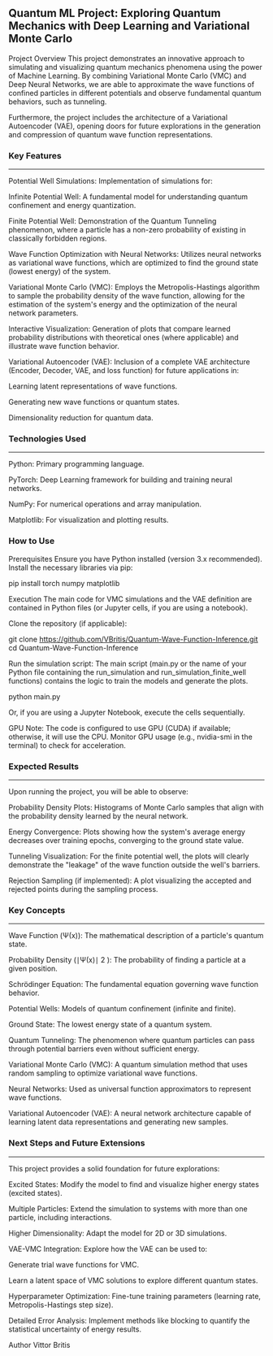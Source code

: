 ## Quantum ML Project: Exploring Quantum Mechanics with Deep Learning and Variational Monte Carlo
Project Overview
This project demonstrates an innovative approach to simulating and visualizing quantum mechanics phenomena using the power of Machine Learning. By combining Variational Monte Carlo (VMC) and Deep Neural Networks, we are able to approximate the wave functions of confined particles in different potentials and observe fundamental quantum behaviors, such as tunneling.

Furthermore, the project includes the architecture of a Variational Autoencoder (VAE), opening doors for future explorations in the generation and compression of quantum wave function representations.

### Key Features
---
Potential Well Simulations: Implementation of simulations for:

Infinite Potential Well: A fundamental model for understanding quantum confinement and energy quantization.

Finite Potential Well: Demonstration of the Quantum Tunneling phenomenon, where a particle has a non-zero probability of existing in classically forbidden regions.

Wave Function Optimization with Neural Networks: Utilizes neural networks as variational wave functions, which are optimized to find the ground state (lowest energy) of the system.

Variational Monte Carlo (VMC): Employs the Metropolis-Hastings algorithm to sample the probability density of the wave function, allowing for the estimation of the system's energy and the optimization of the neural network parameters.

Interactive Visualization: Generation of plots that compare learned probability distributions with theoretical ones (where applicable) and illustrate wave function behavior.

Variational Autoencoder (VAE): Inclusion of a complete VAE architecture (Encoder, Decoder, VAE, and loss function) for future applications in:

Learning latent representations of wave functions.

Generating new wave functions or quantum states.

Dimensionality reduction for quantum data.

### Technologies Used
---
Python: Primary programming language.

PyTorch: Deep Learning framework for building and training neural networks.

NumPy: For numerical operations and array manipulation.

Matplotlib: For visualization and plotting results.

### How to Use
Prerequisites
Ensure you have Python installed (version 3.x recommended).
Install the necessary libraries via pip:

pip install torch numpy matplotlib

Execution
The main code for VMC simulations and the VAE definition are contained in Python files (or Jupyter cells, if you are using a notebook).

Clone the repository (if applicable):

git clone https://github.com/VBritis/Quantum-Wave-Function-Inference.git
cd Quantum-Wave-Function-Inference

Run the simulation script:
The main script (main.py or the name of your Python file containing the run_simulation and run_simulation_finite_well functions) contains the logic to train the models and generate the plots.

python main.py

Or, if you are using a Jupyter Notebook, execute the cells sequentially.

GPU Note: The code is configured to use GPU (CUDA) if available; otherwise, it will use the CPU. Monitor GPU usage (e.g., nvidia-smi in the terminal) to check for acceleration.

### Expected Results
---
Upon running the project, you will be able to observe:

Probability Density Plots: Histograms of Monte Carlo samples that align with the probability density learned by the neural network.

Energy Convergence: Plots showing how the system's average energy decreases over training epochs, converging to the ground state value.

Tunneling Visualization: For the finite potential well, the plots will clearly demonstrate the "leakage" of the wave function outside the well's barriers.

Rejection Sampling (if implemented): A plot visualizing the accepted and rejected points during the sampling process.

### Key Concepts
---
Wave Function (Ψ(x)): The mathematical description of a particle's quantum state.

Probability Density (∣Ψ(x)∣ 
2
 ): The probability of finding a particle at a given position.

Schrödinger Equation: The fundamental equation governing wave function behavior.

Potential Wells: Models of quantum confinement (infinite and finite).

Ground State: The lowest energy state of a quantum system.

Quantum Tunneling: The phenomenon where quantum particles can pass through potential barriers even without sufficient energy.

Variational Monte Carlo (VMC): A quantum simulation method that uses random sampling to optimize variational wave functions.

Neural Networks: Used as universal function approximators to represent wave functions.

Variational Autoencoder (VAE): A neural network architecture capable of learning latent data representations and generating new samples.

### Next Steps and Future Extensions
---
This project provides a solid foundation for future explorations:

Excited States: Modify the model to find and visualize higher energy states (excited states).

Multiple Particles: Extend the simulation to systems with more than one particle, including interactions.

Higher Dimensionality: Adapt the model for 2D or 3D simulations.

VAE-VMC Integration: Explore how the VAE can be used to:

Generate trial wave functions for VMC.

Learn a latent space of VMC solutions to explore different quantum states.

Hyperparameter Optimization: Fine-tune training parameters (learning rate, Metropolis-Hastings step size).

Detailed Error Analysis: Implement methods like blocking to quantify the statistical uncertainty of energy results.

Author
Vittor Britis
